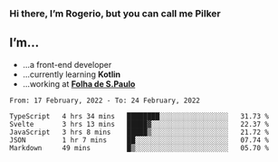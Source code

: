 ### Hi there, I’m Rogerio, but you can call me Pilker

## I’m…
- …a front-end developer
- …currently learning **Kotlin**
- …working at [**Folha de S.Paulo**](https://www.folha.com.br/)

<!--START_SECTION:waka-->
```text
From: 17 February, 2022 - To: 24 February, 2022

TypeScript   4 hrs 34 mins   ████████░░░░░░░░░░░░░░░░░   31.73 % 
Svelte       3 hrs 13 mins   █████▓░░░░░░░░░░░░░░░░░░░   22.37 % 
JavaScript   3 hrs 8 mins    █████▒░░░░░░░░░░░░░░░░░░░   21.72 % 
JSON         1 hr 7 mins     ██░░░░░░░░░░░░░░░░░░░░░░░   07.74 % 
Markdown     49 mins         █▒░░░░░░░░░░░░░░░░░░░░░░░   05.70 % 
```
<!--END_SECTION:waka-->
